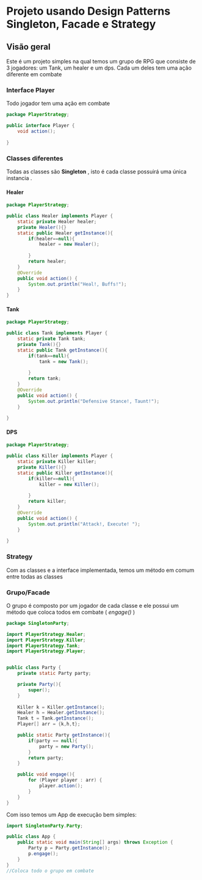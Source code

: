 # Projeto usando Design Patterns Singleton, Facade e Strategy

## Visão geral

Este é um projeto simples  na qual temos um grupo de RPG que consiste de 3 jogadores: um Tank, um healer e um dps. Cada um deles tem uma ação diferente em combate

### Interface Player

Todo jogador tem uma ação em combate

~~~~java
package PlayerStrategy;

public interface Player {
    void action();    
    
}
~~~~

### Classes diferentes

Todas as classes são **Singleton** , isto é cada classe possuirá uma única instancia .

#### Healer

~~~~java
package PlayerStrategy;

public class Healer implements Player {
    static private Healer healer;
    private Healer(){}   
    static public Healer getInstance(){
        if(healer==null){
            healer = new Healer();
           
        }
        return healer;
    }
    @Override
    public void action() {
        System.out.println("Heal!, Buffs!");
    }
}
~~~~

#### Tank

~~~~java
package PlayerStrategy;

public class Tank implements Player {
    static private Tank tank;
    private Tank(){}   
    static public Tank getInstance(){
        if(tank==null){
            tank = new Tank();
           
        }
        return tank;
    }
    @Override
    public void action() {
        System.out.println("Defensive Stance!, Taunt!");
    }
    
}

~~~~

#### DPS

~~~~~java
package PlayerStrategy;

public class Killer implements Player {
    static private Killer killer;
    private Killer(){}   
    static public Killer getInstance(){
        if(killer==null){
            killer = new Killer();
           
        }
        return killer;
    }
    @Override
    public void action() {
        System.out.println("Attack!, Execute! ");
    }
    
}

~~~~~

### Strategy

Com as classes e a interface implementada, temos um método em comum entre todas as classes

### Grupo/Facade

O grupo é composto por um jogador de cada classe e ele possui um método que coloca todos em combate (  _engage()_ )

~~~~java
package SingletonParty;

import PlayerStrategy.Healer;
import PlayerStrategy.Killer;
import PlayerStrategy.Tank;
import PlayerStrategy.Player;


public class Party {
    private static Party party;

    private Party(){
        super();
    }
    
    Killer k = Killer.getInstance();
    Healer h = Healer.getInstance();
    Tank t = Tank.getInstance();
    Player[] arr = {k,h,t};

    public static Party getInstance(){
        if(party == null){
            party = new Party();
        }
        return party;
    }

    public void engage(){
        for (Player player : arr) {
            player.action();
        }
    }
}
~~~~

Com isso temos um App de execução bem simples:

~~~~java
import SingletonParty.Party;

public class App {
    public static void main(String[] args) throws Exception {
        Party p = Party.getInstance();
        p.engage();
    }
}
//Coloca todo o grupo em combate
~~~~


